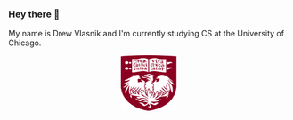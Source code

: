 ### Hey there 👋
My name is Drew Vlasnik and I'm currently studying
CS at the University of Chicago.
<center>
    <img src="/assets/maroon-shield.png" alt="Logo" style="height: 100px; width:100px;"/>
</center>

<!--
**drewvlaz/drewvlaz** is a ✨ _special_ ✨ repository because its `README.md` (this file) appears on your GitHub profile.

Here are some ideas to get you started:

- 🔭 I’m currently working on ...
- 🌱 I’m currently learning ...
- 👯 I’m looking to collaborate on ...
- 🤔 I’m looking for help with ...
- 💬 Ask me about ...
- 📫 How to reach me: ...
- 😄 Pronouns: ...
- ⚡ Fun fact: ...
-->
